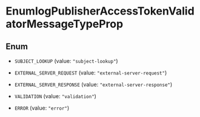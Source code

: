 

# EnumlogPublisherAccessTokenValidatorMessageTypeProp

## Enum


* `SUBJECT_LOOKUP` (value: `"subject-lookup"`)

* `EXTERNAL_SERVER_REQUEST` (value: `"external-server-request"`)

* `EXTERNAL_SERVER_RESPONSE` (value: `"external-server-response"`)

* `VALIDATION` (value: `"validation"`)

* `ERROR` (value: `"error"`)



